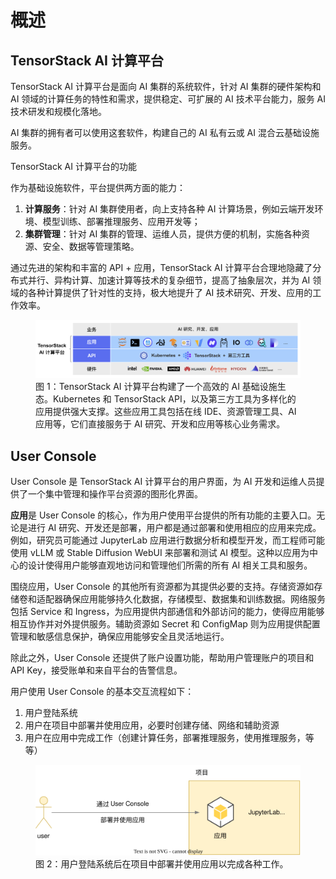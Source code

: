 # 概述

## TensorStack AI 计算平台

TensorStack AI 计算平台是面向 AI 集群的系统软件，针对 AI 集群的硬件架构和 AI 领域的计算任务的特性和需求，提供稳定、可扩展的 AI 技术平台能力，服务 AI 技术研发和规模化落地。

AI 集群的拥有者可以使用这套软件，构建自己的 AI 私有云或 AI 混合云基础设施服务。

<aside class="note info">
<div class="title">TensorStack AI 计算平台的功能</div>

作为基础设施软件，平台提供两方面的能力：

1. **计算服务**：针对 AI 集群使用者，向上支持各种 AI 计算场景，例如云端开发环境、模型训练、部署推理服务、应用开发等；
1. **集群管理**：针对 AI 集群的管理、运维人员，提供方便的机制，实施各种资源、安全、数据等管理策略。

</aside>

通过先进的架构和丰富的 API + 应用，TensorStack AI 计算平台合理地隐藏了分布式并行、异构计算、加速计算等技术的复杂细节，提高了抽象层次，并为 AI 领域的各种计算提供了针对性的支持，极大地提升了 AI 技术研究、开发、应用的工作效率。

<figure class="architecture">
  <img alt="t9k-arch" src="./assets/overview/t9k-arch.png" />
  <figcaption>图 1：TensorStack AI 计算平台构建了一个高效的 AI 基础设施生态。Kubernetes 和 TensorStack API，以及第三方工具为多样化的应用提供强大支撑。这些应用工具包括在线 IDE、资源管理工具、AI 应用等，它们直接服务于 AI 研究、开发和应用等核心业务需求。</figcaption>
</figure>

## User Console

User Console 是 TensorStack AI 计算平台的用户界面，为 AI 开发和运维人员提供了一个集中管理和操作平台资源的图形化界面。

**应用**是 User Console 的核心，作为用户使用平台提供的所有功能的主要入口。无论是进行 AI 研究、开发还是部署，用户都是通过部署和使用相应的应用来完成。例如，研究员可能通过 JupyterLab 应用进行数据分析和模型开发，而工程师可能使用 vLLM 或 Stable Diffusion WebUI 来部署和测试 AI 模型。这种以应用为中心的设计使得用户能够直观地访问和管理他们所需的所有 AI 相关工具和服务。

围绕应用，User Console 的其他所有资源都为其提供必要的支持。存储资源如存储卷和适配器确保应用能够持久化数据，存储模型、数据集和训练数据。网络服务包括 Service 和 Ingress，为应用提供内部通信和外部访问的能力，使得应用能够相互协作并对外提供服务。辅助资源如 Secret 和 ConfigMap 则为应用提供配置管理和敏感信息保护，确保应用能够安全且灵活地运行。

除此之外，User Console 还提供了账户设置功能，帮助用户管理账户的项目和 API Key，接受账单和来自平台的告警信息。

用户使用 User Console 的基本交互流程如下：

1. 用户登陆系统
1. 用户在项目中部署并使用应用，必要时创建存储、网络和辅助资源
1. 用户在应用中完成工作（创建计算任务，部署推理服务，使用推理服务，等等）

<figure class="architecture">
  <img alt="use-user-console" src="./assets/overview/use-user-console.drawio.svg" />
  <figcaption>图 2：用户登陆系统后在项目中部署并使用应用以完成各种工作。</figcaption>
</figure>
